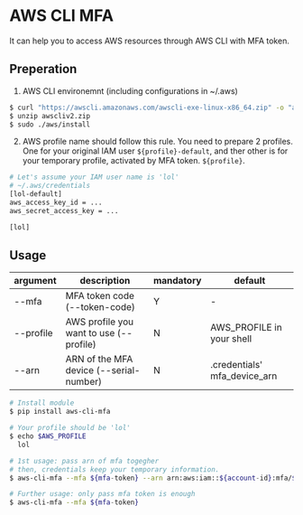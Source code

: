 # AWS CLI MFA
It can help you to access AWS resources through AWS CLI with MFA token.<br>

## Preperation
1. AWS CLI environemnt (including configurations in ~/.aws)
```bash
$ curl "https://awscli.amazonaws.com/awscli-exe-linux-x86_64.zip" -o "awscliv2.zip"
$ unzip awscliv2.zip
$ sudo ./aws/install
```
2. AWS profile name should follow this rule.
You need to prepare 2 profiles.
One for your original IAM user `${profile}-default`, and ther other is for your temporary profile, activated by MFA token. `${profile}`.
```bash
# Let's assume your IAM user name is 'lol'
# ~/.aws/credentials
[lol-default]
aws_access_key_id = ...
aws_secret_access_key = ...

[lol]
```

## Usage
|argument |description                            |mandatory|default                     |
|---------|---------------------------------------|---------|----------------------------|
|--mfa    |MFA token code (--token-code)          |Y        |-                           |
|--profile|AWS profile you want to use (--profile)|N        |AWS_PROFILE in your shell   |
|--arn    |ARN of the MFA device (--serial-number)|N        |.credentials' mfa_device_arn|
```bash
# Install module
$ pip install aws-cli-mfa

# Your profile should be 'lol'
$ echo $AWS_PROFILE
  lol

# 1st usage: pass arn of mfa togegher
# then, credentials keep your temporary information.
$ aws-cli-mfa --mfa ${mfa-token} --arn arn:aws:iam::${account-id}:mfa/${username} 

# Further usage: only pass mfa token is enough
$ aws-cli-mfa --mfa ${mfa-token}
```

